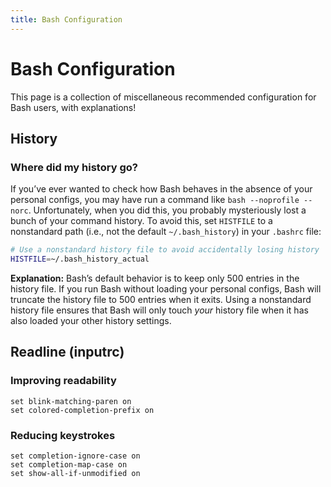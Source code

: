 ```yaml
---
title: Bash Configuration
---
```


# Bash Configuration

This page is a collection of miscellaneous recommended configuration for Bash
users, with explanations!

## History

### Where did my history go?

If you’ve ever wanted to check how Bash behaves in the absence of your
personal configs, you may have run a command like `bash --noprofile --norc`.
Unfortunately, when you did this, you probably mysteriously lost a bunch of your
command history. To avoid this, set `HISTFILE` to a nonstandard path (i.e., not
the default `~/.bash_history`) in your `.bashrc` file:

```bash
# Use a nonstandard history file to avoid accidentally losing history
HISTFILE=~/.bash_history_actual
```

**Explanation:** Bash’s default behavior is to keep only 500 entries in the
history file. If you run Bash without loading your personal configs, Bash will
truncate the history file to 500 entries when it exits. Using a nonstandard
history file ensures that Bash will only touch *your* history file when it has
also loaded your other history settings.

## Readline (inputrc)

### Improving readability

```inputrc
set blink-matching-paren on
set colored-completion-prefix on
```

### Reducing keystrokes

```inputrc
set completion-ignore-case on
set completion-map-case on
set show-all-if-unmodified on
```
